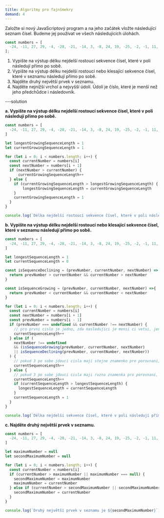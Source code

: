 ```yaml
---
title: Algoritmy pro fajnšmekry
demand: 4
---
```


Založte si nový JavaScriptový program a na jeho začátek vložte následující seznam čísel. Budeme jej používat ve všech následujících úlohách.

<!-- prettier-ignore -->
```js
const numbers = [
  -24, -11, 27, 29, -4, -28, -21, -14, 3, -8, 24, 19, -25, -2, -1, 11, 32, -31, 5
];
```

1. Vypište na výstup délku nejdelší rostoucí sekvence čísel, které v poli následují přímo po sobě.
1. Vypište na výstup délku nejdelší rostoucí nebo klesající sekvence čísel, které v seznamu následují přímo po sobě.
1. Najděte druhý největší prvek v seznamu.
1. Najděte nejnižší vrchol a nejvyšší údolí. Údolí je číslo, které je menší než jeho předchůdce i následovník.

---solution

**a. Vypište na výstup délku nejdelší rostoucí sekvence čísel, které v poli následují přímo po sobě.**

```js
const numbers = [
  -24, -11, 27, 29, -4, -28, -21, -14, 3, -8, 24, 19, -25, -2, -1, 11, 32, -31, 5
]

let longestGrowingSequenceLength = 1
let currentGrowingSequenceLength = 1

for (let i = 0; i < numbers.length; i++) {
  const currentNumber = numbers[i]
  const nextNumber = numbers[i + 1]
  if (nextNumber > currentNumber) {
      currentGrowingSequenceLength++
  } else {
    if (currentGrowingSequenceLength > longestGrowingSequenceLength) {
        longestGrowingSequenceLength = currentGrowingSequenceLength
    }
    currentGrowingSequenceLength = 1
  }
}

console.log(`Délka nejdelší rostoucí sekvence čísel, které v poli následují přímo po sobě je ${longestGrowingSequenceLength}`)
```

**b. Vypište na výstup délku nejdelší rostoucí nebo klesající sekvence čísel, které v seznamu následují přímo po sobě.**

```js
const numbers = [
  -24, -11, 27, 29, -4, -28, -21, -14, 3, -8, 24, 19, -25, -2, -1, 11, 32, -31, 5
]

let longestSequenceLength = 1
let currentSequenceLength = 0

const isSequenceDeclining = (prevNumber, currentNumber, nextNumber) => {
  return prevNumber > currentNumber && currentNumber > nextNumber
}

const isSequenceGrowing = (prevNumber, currentNumber, nextNumber) =>{
  return prevNumber < currentNumber && currentNumber < nextNumber
}

for (let i = 0; i < numbers.length; i++) {
  const currentNumber = numbers[i]
  const nextNumber = numbers[i + 1]
  const prevNumber = numbers[i - 1]
  if (prevNumber === undefined && currentNumber !== nextNumber) {
    // pro prvni cislo je jedno, zda nasledujici je mensi ci vetsi, jen nesmi byt rovno
    currentSequenceLength++
  } else if (
    nextNumber !== undefined
    && (isSequenceGrowing(prevNumber, currentNumber, nextNumber)
    || isSequenceDeclining(prevNumber, currentNumber, nextNumber))
  ) {
    // pokud 3 po sobe jdouci cisla maji stejne znamenko pro porovnani, je to sekvence
    currentSequenceLength++
  } else {
    // pokud 3 po sobe jdouci cisla maji ruzna znamenka pro porovnani, vime, ze uz to neni sekvence
    currentSequenceLength++
    if (currentSequenceLength > longestSequenceLength) {
      longestSequenceLength = currentSequenceLength
    }
    currentSequenceLength = 1
  }
}

console.log(`Délka nejdelší sekvence čísel, které v poli následují přímo po sobě je ${longestSequenceLength}`)
```

**c. Najděte druhý největší prvek v seznamu.**
```js
const numbers = [
  -24, -11, 27, 29, -4, -28, -21, -14, 3, -8, 24, 19, -25, -2, -1, 11, 32, -31, 5
]

let maximumNumber = null
let secondMaximumNumber = null

for (let i = 0; i < numbers.length; i++) {
  const currentNumber = numbers[i]
  if (currentNumber > maximumNumber || maximumNumber === null) {
    secondMaximumNumber = maximumNumber
    maximumNumber = currentNumber
  } else if (currentNumber > secondMaximumNumber || secondMaximumNumber === null) {
    secondMaximumNumber = currentNumber
  }
}

console.log(`Druhý největší prvek v seznamu je ${secondMaximumNumber}`)
```
